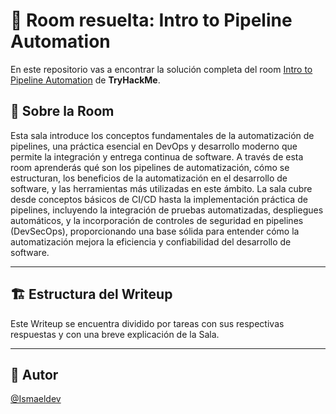 # 🚪 Room resuelta: Intro to Pipeline Automation
En este repositorio vas a encontrar la solución completa del room [Intro to Pipeline Automation](https://tryhackme.com/room/introtopipelineautomation) de **TryHackMe**.

## 📝 Sobre la Room
Esta sala introduce los conceptos fundamentales de la automatización de pipelines, una práctica esencial en DevOps y desarrollo moderno que permite la integración y entrega continua de software. A través de esta room aprenderás qué son los pipelines de automatización, cómo se estructuran, los beneficios de la automatización en el desarrollo de software, y las herramientas más utilizadas en este ámbito. La sala cubre desde conceptos básicos de CI/CD hasta la implementación práctica de pipelines, incluyendo la integración de pruebas automatizadas, despliegues automáticos, y la incorporación de controles de seguridad en pipelines (DevSecOps), proporcionando una base sólida para entender cómo la automatización mejora la eficiencia y confiabilidad del desarrollo de software.

---

## 🏗️ Estructura del Writeup
Este Writeup se encuentra dividido por tareas con sus respectivas respuestas y con una breve explicación de la Sala.

---

## 🥷 Autor
[@Ismaeldev](https://www.ismaeldev.com/)